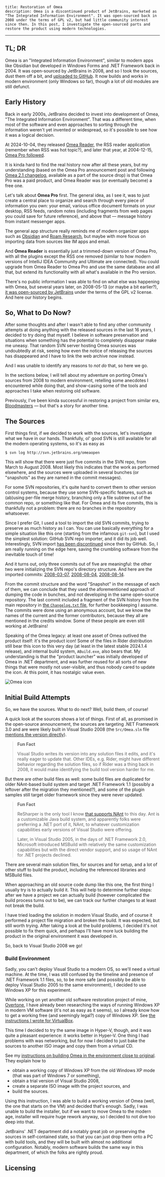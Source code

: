     title: Restoration of Omea
    description: Omea is a discontinued product of JetBrains, marketed as "The Integrated Information Environment". It was open-sourced back in 2008 under the terms of GPL v2, but had little community interest since then. In this post, I investigate the open-sourced parts and restore the product using modern technologies.
---

## TL; DR
Omea is an "Integrated Information Environment", similar to modern apps like Obsidian but developed in Windows Forms and .NET Framework back in 2004. It was open-sourced by JetBrains in 2008, and so I took the sources, dust them off a bit, and [uploaded to GitHub][omea.open-source]. It now builds and works in modern environment (only Windows so far), though a lot of old modules are still defunct.

## Early History
Back in early 2000s, JetBrains decided to invest into development of Omea, "The Integrated Information Environment". That was a different time, when most of the software and even approaches to sorting through the information weren't yet invented or widespread, so it's possible to see how it was a logical decision.

At 2024-10-04, they released [Omea Reader][omea-reader.announcement], the RSS reader application (remember when RSS was hot topic?), and later that year, at 2004-12-15, [Omea Pro followed][omea-pro.announcement].

It is kinda hard to find the real history now after all these years, but my understanding (based on the Omea Pro announcement post and following [Omea 2.1 changelog][omea.2.1-changelog], available as a part of the source drop) is that Omea Pro was a paid product, and Omea Reader was (or eventually become) a free one.

Let's talk about **Omea Pro** first. The general idea, as I see it, was to just create a central place to organize and search through every piece of information you own: your email, various office document formats on your desktop, RSS feeds, random notes (including fragments from web pages you could save for future reference), and above that — message history from instant messenger apps.

The general app structure really reminds me of modern organizer apps such as [Obsidian][obsidian] and [Roam Research][roam-research], but maybe with more focus on importing data from sources like IM apps and email.

And **Omea Reader** is essentially just a trimmed-down version of Omea Pro, with all the plugins except the RSS one removed (similar to how modern versions of IntelliJ IDEA Community and Ultimate are connected). You could upgrade from Omea Reader to Omea Pro and use the same database and all that, but extend its functionality with all what's available in the Pro version.

There's no public information I was able to find on what else was happening with Omea, but several years later, on 2008-05-13 (or maybe a bit earlier?), [it was open-sourced by JetBrains][omea.open-source.announcement] under the terms of the GPL v2 license. And here our history begins.

## So, What to Do Now?
After some thoughts and after I wasn't able to find any other community attempts at doing anything with the released sources in the last 16 years, I decided to try doing that myself. I believe in software preservation and situations when something has the potential to completely disappear make me uneasy. That random SVN server hosting Omea sources was undoubtedly at risk, seeing how even the notice of releasing the sources has disappeared and I have to link the web archive now instead.

And I was unable to identify any reasons to _not do_ that, so here we go.

In the sections below, I will tell about my adventure on porting Omea's sources from 2008 to modern environment, retelling some anecdotes I encountered while doing that, and show-casing some of the tools and approaches I take when restoring old software.

Previously, I've been kinda successful in restoring a project from similar era, [Bloodmasters][bloodmasters] — but that's a story for another time.

## The Sources
First things first, if we decided to work with the sources, let's investigate what we have in our hands. Thankfully, ol' good SVN is still available for all the modern operating systems, so it's as easy as
```console
$ svn log http://svn.jetbrains.org/omeaopen
```

This will show that there were just five commits in the SVN repo, from March to August 2008. Most likely this indicates that the work as performed elsewhere, and the sources were uploaded in several bunches (or "snapshots" as they are named in the commit messages).

For some SVN repositories, it's quite hard to convert them to other version control systems, because they use some SVN-specific features, such as (ab)using per-file merge history, branching only a file subtree out of the common repo, or something like that. For Omea and its five commits, this is thankfully not a problem: there are no branches in the repository whatsoever.

Since I prefer Git, I used a tool to import the old SVN commits, trying to preserve as much history as I can. You can use basically everything for a simple situation like this one (starting from the infamous `git-svn`), but I used the simplest solution: GitHub SVN repo importer, and it did its job well. Interestingly, SVN import [has been discontinued][github.svn-import.deprecation] since then by GitHub. So, I am really running on the edge here, saving the crumbling software from the inevitable touch of time!

And it turns out, only three commits out of five are meaningful: the other two were initializing the SVN repo's directory structure. And here are the imported commits: [2008-03-07][commit.1], [2008-08-04][commit.2], [2008-08-14][commit.3].

From the commit structure and the word "Snapshot" in the message of each of them, we can conclude that they used the aforementioned approach of dumping the code in bunches, and not developing in the same open-source repository. The last commit included a fragment of the SVN history from the main repository in [the `Changelog.txt` file][omea.open-source.changelog], for further bookkeeping I assume. The commits were done using an anonymous account, but we know the names of the current and the former contributors, because they all are mentioned in the credits window. Some of these people are even still working at JetBrains!

Speaking of the Omea legacy: at least one asset of Omea outlived the product itself: it's the product icon! Some of the files in Rider distribution still bear this icon to this very day (at least in the latest stable 2024.1.4 release), and internal build system, `ABuild.exe`, also bears that. My understanding is that the "product launcher" was initially developed of Omea in .NET department, and was further reused for all sorts of new things that were mostly not user-visible, and thus nobody cared to update the icon. At this point, it has nostalgic value even.

![Omea icon][omea-icon]

## Initial Build Attempts
So, we have the sources. What to do next? Well, build them, of course!

A quick look at the sources shows a lot of things. First of all, as promised in the open-source announcement, the sources are targeting .NET Framework 3.0 and are were likely built in Visual Studio 2008 (the `Src/Omea.sln` file [mentions the version directly][omea.open-source.sln]).

> **Fun Fact**
>
> Visual Studio writes its version into any solution files it edits, and it's really eager to update that. Other IDEs, e.g. Rider, might have different behavior regarding the solution files, so if Rider was a thing back in 2008, it would make identifying the build tool version harder for me.

But there are other build files as well: some build files are duplicated for older NAnt-based build system and target .NET Framework 1.1 (possibly a leftover after the migration they mentioned?), and some of the plugin samples still target older framework since they were never updated.

> **Fun Fact**
>
> ReSharper is the only tool I know [that supports NAnt][resharper.nant] to this day. Ant is a customizable Java build system, and apparently folks were preferring a .NET port of it, NAnt, to whatever customization capabilities early versions of Visual Studio were offering.
>
> Later, in Visual Studio 2005, in the days of .NET Framework 2.0, Microsoft introduced MSBuild with relatively the same customization capabilities but with the direct vendor support, and so usage of NAnt for .NET projects declined.

There are several main solution files, for sources and for setup, and a lot of other stuff to build the product, including the referenced libraries and MSBuild files.

When approaching an old source code dump like this one, the first thing I usually try is to actually build it. This will help to determine further steps: after we have a project we can actually build (however complicated the build process turns out to be), we can track our further changes to at least not break the build.

I have tried loading the solution in modern Visual Studio, and of course it performed a project file migration and broken the build. It was expected, but still worth trying. After taking a look at the build problems, I decided it's not possible to fix them quick, and perhaps I'll have more luck building the product in the original environment it was developed in.

So, back to Visual Studio 2008 we go!

### Build Environment
Sadly, you can't deploy Visual Studio to a modern OS, so we'll need a virtual machine. At the time, I was still confused by the timeline and presence of .NET Framework 1.1 files, so, to be more safe (and possibly be able to deploy Visual Studio 2005 to the same environment), I decided to use Windows XP for this experiment.

While working on yet another old software restoration project of mine, [Overtone][overtone], I have already been researching the ways of running Windows XP in modern VM software (it's not as easy as it seems), so I already know how to get a working free (and seemingly legal?) copy of Windows XP. See [the instructions I wrote for VirtualBox][overtone.instructions].

This time I decided to try the same image in Hyper-V, though, and it was quite a pleasant experience: it works better in Hyper-V. One thing I had problems with was networking, but for now I decided to just bake the sources to another ISO image and copy them from a virtual CD.

See my [instructions on building Omea in the environment close to original][omea.open-source.building]. They explain how to
- obtain a working copy of Windows XP from the old Windows XP mode (that was part of Windows 7 or something),
- obtain a trial version of Visual Studio 2008,
- create a separate ISO image with the project sources, and
- build the sources.

Using this instruction, I was able to build a working version of Omea (well, the one that starts on the VM) and decided that's enough. Sadly, I was unable to build the installer, but if we want to move Omea to the modern age, installer will require huge rework anyway, so I decided to not dive too deep into that.

JetBrains' .NET department did a notably great job on preserving the sources in self-contained state, so that you can just drop them onto a PC with build tools, and they will be built with almost no additional configuration. Notably, modern software builds the same way in this department, of which the folks are rightly proud.

## Licensing

[bloodmasters]: https://github.com/ForNeVeR/bloodmasters/
[commit.1]: https://github.com/ForNeVeR/omea/commit/ab37504f4b4e12bf0b05f853d995d49d52bbecfb
[commit.2]: https://github.com/ForNeVeR/omea/commit/a022d2535f84c6245436953aa26e1cddc0c6da58
[commit.3]: https://github.com/ForNeVeR/omea/commit/97284f55731d17841d80906275c7771a013094c7
[github.svn-import.deprecation]: https://github.blog/changelog/2023-04-17-deprecation-importing-non-git-repositories-with-github-importer/
[obsidian]: https://obsidian.md/
[omea-icon]: ../images/2024-07-15.jetlauncher-with-omea-icon.png
[omea-pro.announcement]: https://blog.jetbrains.com/blog/2004/12/15/pr_151204/
[omea-reader.announcement]: https://blog.jetbrains.com/blog/2004/10/04/pr_041004/
[omea.2.1-changelog]: https://github.com/ForNeVeR/omea/blob/00998281a1a5bb63d36b8733557f302875c8346b/Docs/Omea%202%2C1%20Changelist/Omea%202%2C1%20Changelist.html
[omea.open-source.announcement]: https://web.archive.org/web/20080317031750/http://www.jetbrains.net/confluence/display/OMEA/this+link
[omea.open-source.changelog]: https://github.com/ForNeVeR/omea/blob/00998281a1a5bb63d36b8733557f302875c8346b/Changelog.txt
[omea.open-source.sln]: https://github.com/ForNeVeR/omea/blob/97284f55731d17841d80906275c7771a013094c7/Omea/Src/Omea.sln
[omea.open-source]: https://github.com/ForNeVeR/omea
[overtone.instructions]: https://github.com/ForNeVeR/overtone/blob/be82adc614fcc4faa70d6ec0bd1b73ac0e191772/docs/running-original.md
[overtone]: https://github.com/ForNeVeR/overtone
[resharper.nant]: https://www.jetbrains.com/resharper/features/nant_msbuild_script.html
[roam-research]: https://roamresearch.com/
[omea.open-source.building]: https://github.com/ForNeVeR/omea/blob/8d57f38cc5cd0c56a9c29b8c44acdb84b144ba99/CONTRIBUTING.md
